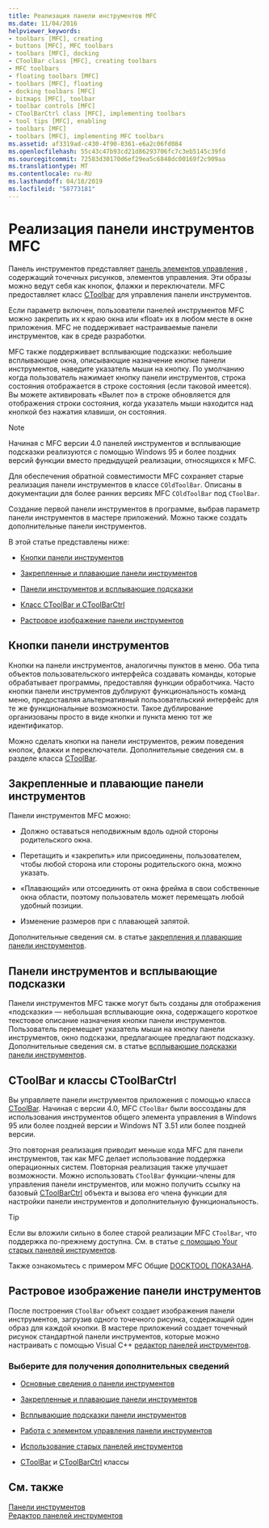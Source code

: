 ```yaml
---
title: Реализация панели инструментов MFC
ms.date: 11/04/2016
helpviewer_keywords:
- toolbars [MFC], creating
- buttons [MFC], MFC toolbars
- toolbars [MFC], docking
- CToolBar class [MFC], creating toolbars
- MFC toolbars
- floating toolbars [MFC]
- toolbars [MFC], floating
- docking toolbars [MFC]
- bitmaps [MFC], toolbar
- toolbar controls [MFC]
- CToolBarCtrl class [MFC], implementing toolbars
- tool tips [MFC], enabling
- toolbars [MFC]
- toolbars [MFC], implementing MFC toolbars
ms.assetid: af3319ad-c430-4f90-8361-e6a2c06fd084
ms.openlocfilehash: 55c43c47b93cd21d86293706fc7c3eb5145c39fd
ms.sourcegitcommit: 72583d30170d6ef29ea5c6848dc00169f2c909aa
ms.translationtype: MT
ms.contentlocale: ru-RU
ms.lasthandoff: 04/18/2019
ms.locfileid: "58773181"
---
```

# <a name="mfc-toolbar-implementation"></a>Реализация панели инструментов MFC

Панель инструментов представляет [панель элементов управления](../mfc/control-bars.md) , содержащий точечных рисунков, элементов управления. Эти образы можно ведут себя как кнопок, флажки и переключатели. MFC предоставляет класс [CToolbar](../mfc/reference/ctoolbar-class.md) для управления панели инструментов.

Если параметр включен, пользователи панелей инструментов MFC можно закрепить их к краю окна или «float» их в любом месте в окне приложения. MFC не поддерживает настраиваемые панели инструментов, как в среде разработки.

MFC также поддерживает всплывающие подсказки: небольшие всплывающие окна, описывающие назначение кнопке панели инструментов, наведите указатель мыши на кнопку. По умолчанию когда пользователь нажимает кнопку панели инструментов, строка состояния отображается в строке состояния (если таковой имеется). Вы можете активировать «Вылет по» в строке обновляется для отображения строки состояния, когда указатель мыши находится над кнопкой без нажатия клавиши, он состояния.

> [!NOTE]
>  Начиная с MFC версии 4.0 панелей инструментов и всплывающие подсказки реализуются с помощью Windows 95 и более поздних версий функции вместо предыдущей реализации, относящихся к MFC.

Для обеспечения обратной совместимости MFC сохраняет старые реализация панели инструментов в классе `COldToolBar`. Описаны в документации для более ранних версиях MFC `COldToolBar` под `CToolBar`.

Создание первой панели инструментов в программе, выбрав параметр панели инструментов в мастере приложений. Можно также создать дополнительные панели инструментов.

В этой статье представлены ниже:

- [Кнопки панели инструментов](#_core_toolbar_buttons)

- [Закрепленные и плавающие панели инструментов](#_core_docking_and_floating_toolbars)

- [Панели инструментов и всплывающие подсказки](#_core_toolbars_and_tool_tips)

- [Класс CToolBar и CToolBarCtrl](#_core_the_ctoolbar_and_ctoolbarctrl_classes)

- [Растровое изображение панели инструментов](#_core_the_toolbar_bitmap)

##  <a name="_core_toolbar_buttons"></a> Кнопки панели инструментов

Кнопки на панели инструментов, аналогичны пунктов в меню. Оба типа объектов пользовательского интерфейса создавать команды, которые обрабатывает программы, предоставляя функции обработчика. Часто кнопки панели инструментов дублируют функциональность команд меню, предоставляя альтернативный пользовательский интерфейс для те же функциональные возможности. Такое дублирование организованы просто в виде кнопки и пункта меню тот же идентификатор.

Можно сделать кнопки на панели инструментов, режим поведения кнопок, флажки и переключатели. Дополнительные сведения см. в разделе класса [CToolBar](../mfc/reference/ctoolbar-class.md).

##  <a name="_core_docking_and_floating_toolbars"></a> Закрепленные и плавающие панели инструментов

Панели инструментов MFC можно:

- Должно оставаться неподвижным вдоль одной стороны родительского окна.

- Перетащить и «закрепить» или присоединены, пользователем, чтобы любой сторона или стороны родительского окна, можно указать.

- «Плавающий» или отсоединить от окна фрейма в свои собственные окна области, поэтому пользователь может перемещать любой удобный позиции.

- Изменение размеров при с плавающей запятой.

Дополнительные сведения см. в статье [закрепления и плавающие панели инструментов](../mfc/docking-and-floating-toolbars.md).

##  <a name="_core_toolbars_and_tool_tips"></a> Панели инструментов и всплывающие подсказки

Панели инструментов MFC также могут быть созданы для отображения «подсказки» — небольшая всплывающие окна, содержащего короткое текстовое описание назначения кнопки панели инструментов. Пользователь перемещает указатель мыши на кнопку панели инструментов, окно подсказки, предлагающее предлагают подсказку. Дополнительные сведения см. в статье [всплывающие подсказки панели инструментов](../mfc/toolbar-tool-tips.md).

##  <a name="_core_the_ctoolbar_and_ctoolbarctrl_classes"></a> CToolBar и классы CToolBarCtrl

Вы управляете панели инструментов приложения с помощью класса [CToolBar](../mfc/reference/ctoolbar-class.md). Начиная с версии 4.0, MFC `CToolBar` были воссозданы для использования инструментов общего элемента управления в Windows 95 или более поздней версии и Windows NT 3.51 или более поздней версии.

Это повторная реализация приводит меньше кода MFC для панели инструментов, так как MFC делает использование поддержка операционных систем. Повторная реализация также улучшает возможности. Можно использовать `CToolBar` функции-члены для управления панели инструментов, или можно получить ссылку на базовый [CToolBarCtrl](../mfc/reference/ctoolbarctrl-class.md) объекта и вызова его члена функции для настройки панели инструментов и дополнительную функциональность.

> [!TIP]
>  Если вы вложили сильно в более старой реализации MFC `CToolBar`, что поддержка по-прежнему доступна. См. в статье [с помощью Your старых панелей инструментов](../mfc/using-your-old-toolbars.md).

Также ознакомьтесь с примером MFC Общие [DOCKTOOL ПОКАЗАНА](../overview/visual-cpp-samples.md).

##  <a name="_core_the_toolbar_bitmap"></a> Растровое изображение панели инструментов

После построения `CToolBar` объект создает изображения панели инструментов, загрузив одного точечного рисунка, содержащий один образ для каждой кнопки. В мастере приложений создает точечный рисунок стандартной панели инструментов, которые можно настраивать с помощью Visual C++ [редактор панелей инструментов](../windows/toolbar-editor.md).

### <a name="what-do-you-want-to-know-more-about"></a>Выберите для получения дополнительных сведений

- [Основные сведения о панели инструментов](../mfc/toolbar-fundamentals.md)

- [Закрепленные и плавающие панели инструментов](../mfc/docking-and-floating-toolbars.md)

- [Всплывающие подсказки панели инструментов](../mfc/toolbar-tool-tips.md)

- [Работа с элементом управления панели инструментов](../mfc/working-with-the-toolbar-control.md)

- [Использование старых панелей инструментов](../mfc/using-your-old-toolbars.md)

- [CToolBar](../mfc/reference/ctoolbar-class.md) и [CToolBarCtrl](../mfc/reference/ctoolbarctrl-class.md) классы

## <a name="see-also"></a>См. также

[Панели инструментов](../mfc/toolbars.md)<br/>
[Редактор панелей инструментов](../windows/toolbar-editor.md)
